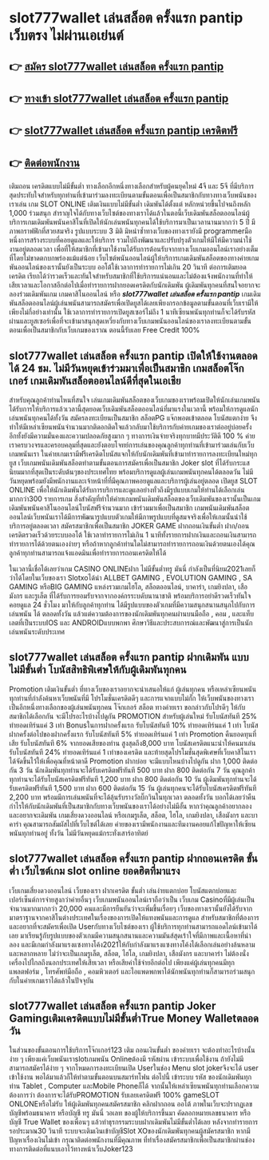 # slot777wallet เล่นสล็อต ครั้งแรก pantip  เว็บตรง ไม่ผ่านเอเย่นต์

## 👉 [สมัคร slot777wallet เล่นสล็อต ครั้งแรก pantip](https://slot777wallet.com/)
## 👉 [ทางเข้า slot777wallet เล่นสล็อต ครั้งแรก pantip](https://slot777wallet.com/)
## 👉 [slot777wallet เล่นสล็อต ครั้งแรก pantip เครดิตฟรี](https://slot777wallet.com/)
## 👉 [ติดต่อพนักงาน](https://slot777wallet.com/)


เติมถอน เครดิตแบบไม่มีขั้นต่ำ  ทางเลือกอีกหนึ่งทางเลือกสำหรับผู้คนยุคใหม่ 4จี และ 5จี ที่มีบริการสุดประทับใจสำหรับทุกท่านที่เข้ามาร่วมลงทะเบียนตามขั้นตอนเพื่อเป็นสมาชิกกับทางทางเว็บพนันของเราเล่น เกม SLOT ONLINE เติมเงินแบบไม่มีขั้นต่ำ เดิมพันได้ตั้งแต่ หลักหน่วยขึ้นไปจนถึงหลัก 1,000 ร่วมสนุก สำราญใจได้กับทางเว็บไซต์ของทางเราได้แล้วในตอนี้เว็บเดิมพันสล็อตออนไลน์ผู้บริการเกมเดิมพันพนันคาสิโนที่เปิดให้นักเล่นพนันทุกคนได้ใช้บริการมาเป็นเวลานานมากกว่า 5 ปี มีภาพกราฟฟิกที่สวยสมจริง รูปแบบระบบ 3 มิติ
มิหนำซ้ำทางเว็บของทางเรายังมี  programmerมือหนึ่งการสร้างระบบที่คอยดูแลและให้บริการ  รวมไปถึงพัฒนาและปรับปรุงตัวเกมให้มีให้มีความน่าใช้งานอยู่ตลอดเวลา เพื่อที่ให้สมาชิกที่เข้ามาใช้งานได้รับการต้อนรับจากทางเว็บเกมออนไลน์เราอย่างเต็มที่โดยไม่ขาดตกบกพร่องแม้แต่น้อย เว็บไซต์พนันออนไลน์ผู้ให้บริการเกมเดิมพันสล็อตของทางค่ายเกมพันออนไลน์ของเรานั้นยังเป็นระบบ ออโต้ใช้เวลาการทำรายการไม่เกิน 20 วินาที ต่อการเติมยอดเครดิต เรียกได้ว่ารวดเร็วและทันใจสำหรับสมาชิกที่ใช้บริการแน่นอนและไม่ต้องแจ้งพนักงานที่ทำให้เสียเวลาและโอกาสอีกต่อไปเมื่อทำรายการฝากยอดเครดิตกับนักเดิมพัน
ผู้เดิมพันทุกคนที่สนใจอยากจะลองร่วมเดิมพันเกม เกมคาสิโนออนไลน์ หรือ ***slot777wallet เล่นสล็อต ครั้งแรก pantip*** เกมเดิมพันสล็อตออนไลน์ผู้เล่นพนันสามารถสมัครเพื่อเปิดยูสได้เลยเพียงกรอกข้อมูลตามขั้นตอนที่เว็บเรามีให้เพียงไม่กี่อย่างเท่านั้น ใช้เวลาการทำรายการเปิดยูสเซอร์ไม่ถึง 1 นาทีเซียนพนันทุกท่านก็จะได้รับรหัสผ่านและยูสเซอร์เพื่อที่จะเข้ามาสนุกสุดเหวี่ยงกับทางเว็บเกมพนันออนไลน์ของเราลงทะเบียนตามขั้นตอนเพื่อเป็นสมาชิกกับเว็บเกมของเราณ ตอนนี้รับเลย Free Credit 100%

## slot777wallet เล่นสล็อต ครั้งแรก pantip เปิดให้ใช้งานตลอด ได้ 24 ชม. ไม่มีวันหยุดเข้าร่วมมาเพื่อเป็นสมาชิก เกมสล็อตโจ๊กเกอร์ เกมเดิมพันสล็อตออนไลน์ดีที่สุดในเอเชีย

สำหรับคุณลูกค้าท่านไหนที่สนใจ เล่นเกมเดิมพันสล็อตของเว็บเกมของเราพร้อมเปิดให้นักเล่นเกมพนันได้รับการให้บริการแล้วเวลานี้สุดยอดเว็บเดิมพันสล็อตออนไลน์ที่มาแรงในเวลานี้ พร้อมให้การดูแลนักเล่นพนันทุกคนได้ทั้งวัน สมัครลงทะเบียนเป็นสมาชิก สล็อตPG แจ๊กพอตเข้าตลอด โบนัสแตกง่าย จึงทำให้มีเหล่าเซียนพนันจำนวนมากติดอกติดใจแล้วกลับมาใช้บริการกับค่ายเกมของเราต่ออยู่บ่อยครั้ง อีกทั้งยังมีความมั่นคงและความปลอดภัยสูงมาก ๆ ทางการเงินจ่ายจริงทุกบาทมีประวัติดี 100 % ค่ายเราครบวงจรและครอบคลุมที่สุดและยังตอบโจทย์การเล่นของคุณลูกค้าทุกท่านที่เข้ามาร่วมเล่นกับเว็บเกมพนันเรา
ในค่ายเกมเรามีฟรีเครดิตโบนัสแจกให้กับนักเดิมพันที่เข้ามาทำรายการลงทะเบียนใหม่ทุกยูส เว็บเกมพนันเดิมพันสล็อตทำตามขั้นตอนการสมัครเพื่อเป็นสมาชิก Joker slot ที่ได้รับกระแสนิยมมากที่สุดเป็นระดับต้นๆของประเทศไทย พร้อมบริการดูแลผู้เล่นเกมพนันทุกคนได้ตลอดวัน ไม่มีวันหยุดพร้อมยังมีพนักงานและเจ้าหน้าที่ที่มีคุณภาพคอยดูแลและบริการผู้เล่นอยู่ตลอด เปิดยูส SLOT ONLINE เพื่อให้นักเดิมพันได้รับการบริการและดูแลอย่างทั่วถึงมีรูปแบบเกมให้ท่านได้เลือกเล่นมากกว่า300 รายการเกม
สิ่งสำคัญที่ทำให้ค่ายเกมพนันเดิมพันสล็อตของเว็บเดิมพันของเรานั้นเป็นเกมเดิมพันพนันคาสิโนออนไลน์โบนัสฟรีจำนวนมาก เข้าร่วมมาเพื่อเป็นสมาชิก  เกมพนันเดิมพันสล็อตออนไลน์เว็บพนันเราได้มีการพัฒนารูปแบบตัวเกมให้มีภาพรูปแบบที่ดูสมจจริงเพื่อให้เกมนั้นน่าใช้บริการอยู่ตลอดเวลา สมัครสมาชิกเพื่อเป็นสมาชิก JOKER GAME ฝากถอนเงินขั้นต่ำ ฝาก/ถอน เครดิตรวดเร็วด้วยระบบออโต้ ใช้เวลาทำรายการไม่เกิน 1 นาทีทั้งรายการฝากเงินและถอนเงินสามารถทำรายการได้ด้วยตนเองง่ายๆ หรือถ้าหากลูกค้าท่านใดไม่สามารถทำรายการถอนเงินด้วยตนเองได้คุณลูกค้าทุกท่านสามารถแจ้งแอดมินเพื่อทำรายการถอนเครดิตให้ได้

ในเวลานี้เชื่อได้เลยว่าเกม CASINO ONLINEฝาก ไม่มีขั้นต่ำทรู มันนี่ กำลังเป็นที่นิยม2021เลยก็ว่าได้โดยในเว็บของเรา Slotxoได้นำ ALLBET GAMING , EVOLUTION GAMING , SA GAMING หรือBIG GAMING แหล่งรวมเกมไฮโล, สล็อตออนไลน์, บาคาร่า, เกมยิงปลา, เสือมังกร และรูเล็ต ที่ได้รับการยอมรับจากจากองค์กรระบดับนานาชาติ พร้อมบริการอย่าดีรวดเร็วทันใจคอยดูแล 24 ชั่วโมง มาให้กับลูกค้าทุกท่าน ได้มีรูปแบบของตัวเกมที่มีความสนุกสนานสนุกไปกับการเล่นพนัน ได้ ตลอดทั้งวัน แล้วแต่ความต้องการของนักเดิมพันทุกคนผ่านบนมือถือ , คอม , และแท็บเลตที่เป็นระบบIOS และ ANDROIDแบบพกพา ศึกษาวิธีและประสบการณ์และพัฒนาสู่การเป็นนักเล่นพนันระดับประเทศ

## slot777wallet เล่นสล็อต ครั้งแรก pantip ฝากเดิมพัน แบบไม่มีขั้นต่ำ โบนัสสิทธิพิเศษให้กับผู้เดิมพันทุกคน

 Promotion  เติมเงินขั้นต่ำ ที่ทางเว็บของเราอยากจะนำเสนอให้แก่  ผู้เล่นทุกคน หรือเหล่าเซียนพนันทุกท่านที่กำลังค้นหาเว็บพนันที่มี โปรโมชั่นเครดิตดีๆ และการแจกแบบไม่กั๊ก ให้เว็บพนันของทางเราเป็นอีกหนึ่งทางเลือกของผู้เล่นพนันทุกคน โจ๊กเกอร์ สล็อต ทางค่ายเรา ขอกล่าวกับโปรดีๆ ให้กับสมาชิกได้เลือกกัน จะมีโปรอะไรบ้างไปดูกัน
 PROMOTION สำหรับผู้เล่นใหม่ รับโบนัสทันที 25% ทำยอดเทิร์นแค่ 3 เท่า
Bonusในการฝากครั้งแรก รับโบนัสทันที 10% ทำยอดเทิร์นแค่ 1 เท่า
โบนัสฝากครั้งต่อไปของฝากครั้งแรก รับโบนัสทันที 5% ทำยอดเทิร์นแค่ 1 เท่า
 Promotion คืนยอดทุนที่เสีย รับโบนัสทันที 6% จากยอดเสียของท่าน สูงสุดถึง8,000 บาท
โบนัสเครดิตแนะนำให้คนมาเล่น รับโบนัสทันที 24% ทำยอดเทิร์นแค่ 1 เท่าของเครดิต
และท้ายสุดโปรโมชั่นสุดพิเศษที่เว็บคาสิโนเราได้จัดขึ้นไว้ให้เพื่อคุณที่หน้าตาดี  Promotion ฝากบ่อย จะมีแบบไหนบ้างไปดูกัน
ฝาก 1,000 ติดต่อกัน 3 วัน นักเดิมพันทุกท่านจะได้รับเครดิตฟรีทันที 500 บาท
ฝาก 800 ติดต่อกัน 7 วัน คุณลูกค้าทุกท่านจะได้รับโบนัสเครดิตฟรีทันที 1,200 บาท
ฝาก 800 ติดต่อกัน 10 วัน ผู้เดิมพันทุกท่านจะได้รับเครดิตฟรีทันที 1,500 บาท
ฝาก 600 ติดต่อกัน 15 วัน ผู้เล่นทุกคนจะได้รับโบนัสเครดิตฟรีทันที 2,200 บาท
พร้อมมีการเล่นพนันที่จะได้ลุ้นรับรางวัลบิ๊กวินในทุกเวลา ตลอดทั้งวัน บอกได้เลยว่าคืนกำไรให้กับนักเดิมพันที่เป็นสมาชิกกับทางเว็บพนันของเราได้อย่างไม่มีอั้น หากว่าคุณลูกค้าอยากลองและอยากจะเดิมพัน เกมเสี่ยงดวงออนไลน์ หรือเกมรูเล็ต, สล็อต, ไฮโล, เกมยิงปลา, เสือมังกร และบาคาร่า คุณสามารถสัมผัสไปที่เว็บไซต์ได้เลย ค่ายของเรามีพนักงานและทีมงานคอยแก้ไขปัญหาให้เซียนพนันทุกท่านอยู่ ทั้งวัน ไม่มีวันหยุดแม้กระทั่งเสาร์อาทิตย์

## slot777wallet เล่นสล็อต ครั้งแรก pantip ฝากถอนเครดิต ขั้นต่ำ  เว็บไซต์เกม slot online ยอดฮิตที่มาแรง

เว็บเกมเสี่ยงดวงออนไลน์ เว็บของเรา ฝากเครดิต ขั้นต่ำ เล่นง่ายแตกบ่อย โบนัสแตกบ่อยและเปอร์เซ็นต์การจ่ายสูงกว่าค่ายอื่นๆ เว็บเกมพนันออนไลน์เราถือว่าเป็น เว็บเกม Casinoที่มีผู้เล่นเป็นจำนวนมากมากกว่า 20,000 คนและมีการยืนยันว่าจะเพิ่มขึ้นเรื่อยๆ เว็บของทางเรานั้นยังได้รับจากมาตราฐานจากคาสิโนต่างประเทศในเรื่องของการเปิดให้แทงพนันและการดูแล สำหรับสมาชิกที่ต้องการและอยากที่จะสมัครเพื่อเปิด Userกับทางเว็บไซต์ของเรา ผู้ใช้บริการทุกท่านสามารถแอดไลน์เข้ามาได้เลย
	มาเรียนรู้กับรูปแบบของตัวเกมมีความสนุกสนานและความมันส์สุดเร้าใจที่มีภาพและเนื้อหาที่น่าลอง และมีเกมกำลังมาแรงแซงทางโค้ง2021ให้กับกำลังมาแรงแซงทางโค้งได้เลือกเล่นอย่างล้นหลามและหลากหลาย  ไม่ว่าจะเป็นเกมรูเล็ต, สล็อต, ไฮโล, เกมยิงปลา, เสือมังกร และบาคาร่า ไม่ต้องนั่งเครื่องไปไกลถึงนอกประเทศให้เสียเวลา หรือเสียค่าใช้จ่ายอีกต่อไป เพียงแค่ผู้เล่นทุกคนมีทุกแพลตฟอร์ม , โทรศัพท์มือถือ , คอมพิวเตอร์ และไอแพดพกพาได้นักพนันทุกท่านก็สามารถร่วมสนุกกับในค่ายเกมเราได้แล้วในปัจจุบัน

## slot777wallet เล่นสล็อต ครั้งแรก pantip Joker Gamingเติมเครดิตแบบไม่มีขั้นต่ำTrue Money Walletตลอดวัน

ในส่วนของขั้นตอนการใช้บริการโจ๊กเกอร์123 เติม ถอนเงินขั้นต่ำ ของค่ายเรา จะต้องทำอะไรบ้างนั้น ง่าย ๆ เพียงแค่เว็บพนันเราslotเกมพนัน Onlineต้องมี รหัสผ่าน เข้าระบบเพื่อใช้งาน ถ้ายังไม่มีสามารถสมัครได้ง่าย ๆ จากโหมดการลงทะเบียนเปิด Userในช่อง Menu slot jokerจึงจะได้ user เข้าใช้งาน พอได้มาแล้วก็ให้ทำตามขั้นตอนบนสมาร์ทโฟน ต่อไปนี้
เข้าระบบ รหัส  ของนักเดิมพันทุกท่าน Tablet , Computer และMobile Phoneก็ได้
จากนั้นให้เหล่าเซียนพนันทุกท่านเลือกความต้องการว่า ต้องการจะได้รับPROMOTION รับเลยเครดิตฟรี 100% gameSLOT ONLONEหรือไม่รับ
ให้ผู้เดิมพันทุกคนสมัครสมาชิก คลิกฝากถอน ออโต้ ภาพในเว็บจะปรากฏเลขบัญชีพร้อมธนาคาร หรือบัญชี ทรู มันนี่ วอเลท ของผู้ให้บริการขึ้นมา
คัดลอกหมายเลขธนาคาร หรือบัญชี  True Wallet ของเพื่อนๆ แล้วทำธุรกรรมระบบฝากเดิมพันไม่มีขั้นต่ำได้เลย
หลังจากทำรายการ รอประมาณ30 วินาที ระบบจะเติมเงินเข้าบัญชีSlot XOของนักเดิมพันทุกคนผู้สมัครสมาชิก
หากมีปัญหาเรื่องเงินไม่เข้า กรุณาติดต่อพนักงานที่มีคุณภาพ ที่ทำเรื่องสมัครสมาชิกเพื่อเป็นสมาชิกผ่านช่องทางการติดต่อที่แนบเอาไว้ทางหน้าเว็บJoker123


